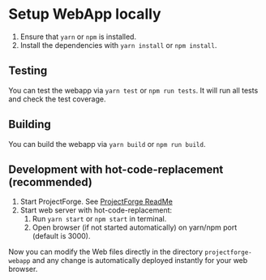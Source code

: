 # Setup WebApp locally
1. Ensure that `yarn` or `npm` is installed.
2. Install the dependencies with `yarn install` or `npm install`.

## Testing
You can test the webapp via `yarn test` or `npm run tests`. It will run all tests and check the test coverage.

## Building
You can build the webapp via `yarn build` or `npm run build`.

## Development with hot-code-replacement (recommended)
1. Start ProjectForge. See [ProjectForge ReadMe](../README.adoc)
2. Start web server with hot-code-replacement:
   1. Run `yarn start` or `npm start` in terminal.
   2. Open browser (if not started automatically) on yarn/npm port (default is 3000).
   
Now you can modify the Web files directly in the directory ```projectforge-webapp``` and
any change is automatically deployed instantly for your web browser.
